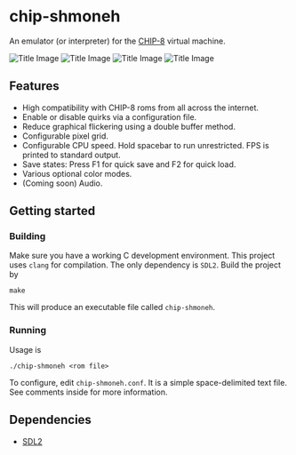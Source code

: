 # chip-shmoneh
An emulator (or interpreter) for the [CHIP-8](https://en.wikipedia.org/wiki/CHIP-8) virtual machine.

![Title Image](https://ysfm.co.il/chip8/chip3.gif) ![Title Image](https://ysfm.co.il/chip8/chip2.gif)
![Title Image](https://ysfm.co.il/chip8/chip1.gif) ![Title Image](https://ysfm.co.il/chip8/chip4.gif)

## Features
* High compatibility with CHIP-8 roms from all across the internet.
* Enable or disable quirks via a configuration file.
* Reduce graphical flickering using a double buffer method.
* Configurable pixel grid.
* Configurable CPU speed. Hold spacebar to run unrestricted. FPS is printed to standard output.
* Save states: Press F1 for quick save and F2 for quick load.
* Various optional color modes.
* (Coming soon) Audio.


## Getting started
### Building
Make sure you have a working C development environment. This project uses `clang` for compilation. 
The only dependency is `SDL2`.
Build the project by
```shell
make
```
This will produce an executable file called `chip-shmoneh`.

### Running
Usage is
```shell
./chip-shmoneh <rom file>
```
To configure, edit `chip-shmoneh.conf`. It is a simple space-delimited text file. See comments inside for more information.

## Dependencies
* [SDL2](https://www.libsdl.org/)

